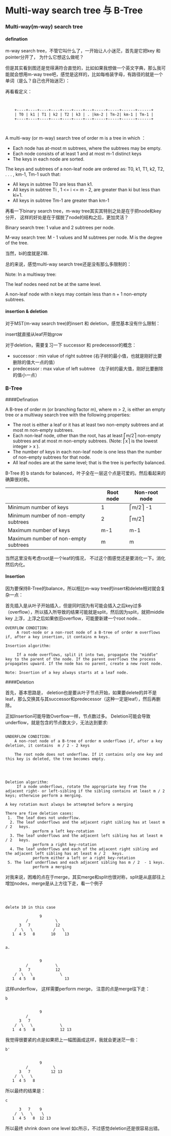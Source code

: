 # Multi-way search tree 与 B-Tree

### Multi-way(m-way) search tree

#### defination

m-way search tree，不管它叫什么了，一开始让人小迷茫，首先是它把key 和 pointer分开了， 为什么它想这么做呢？

但是其实看到图还是觉得满符合直觉的，比如如果我想做一个英文字典，那么我可能就会想用m-way tree吧，感觉是这样的，比如每格装字母，有路径的就是一个单词（是么？自己也开始迷茫）：


再看看定义：


```
 
 
	+----+----+----+----+----+----+---+-----+-----+------+------+
	| T0 | k1 | T1 | k2 | T2 | k3 | . |km-2 | Tm-2| km-1 | Tm-1 |
	+----+----+----+----+----+----+---+-----+-----+------+------+
		


```


A multi-way (or m-way) search tree of order m is a tree in which ：- Each node has at-most m subtrees, where the subtrees may be empty. - Each node consists of at least 1 and at most m-1 distinct keys - The keys in each node are sorted.

The keys and subtrees of a non-leaf node are ordered as:		 T0, k1, T1, k2, T2, . . . , km-1, Tm-1	such that:
		 - All keys in subtree T0 are less than k1.- All keys in subtree Ti , 1 <= i <=  m - 2, are greater than ki but less than ki+1.- All keys in subtree Tm-1 are greater than km-1



再看一下binary search tree，m-way tree其实其特别之处是在于把node和key分开， 这样的好处是在于摆脱了node的结构之后，更加灵活？ 


>
Binary search tree: 1 value and 2 subtrees per node.
>
M-way search tree: M - 1 values and M subtrees per node. M is the degree of the tree.

当然，bi的度就是2嘛.

总的来说，感觉multi-way search tree还是没有那么多限制的：

>
Note: In a multiway tree:
>The leaf nodes need not be at the same level.>A non-leaf node with n keys may contain less than n + 1 non-empty subtrees.
#### insertion & deletion

对于MST(m-way search tree)的insert 和 deletion，感觉基本没有什么限制：

insert就直接从leaf开始grow

对于deletion，需要复习一下 successor 和 predecessor的概念：

 -  successor :  min value of right subtree (右子树的最小值，也就是刚好比要删除的值大一点的值）
 -  predecessor :  max value of left subtree （左子树的最大值，刚好比要删除的值小一点）
 


### B-Tree

####Defination


A B-tree of order m (or branching factor m), where m > 2, is either an empty tree or a multiway search tree with the following properties:
- The root is either a leaf or it has at least two non-empty subtrees and at most m non-empty subtrees.- Each non-leaf node, other than the root, has at least ⎡m/2⎤ non-empty subtrees and at most m non-empty subtrees. (Note: ⎡x⎤ is the lowest integer >  x ).- The number of keys in each non-leaf node is one less than the number of non-empty subtrees for that node.- All leaf nodes are at the same level; that is the tree is perfectly balanced. 
B-Tree 的 b stands for balanced，叶子全在一层这个点是可爱的。然后看起来的确算很对称。


|        |       Root node    | Non-root node
| ------------ | ------------- | ------------ |
| Minimum number of keys  |  	1  | ⎡m/2⎤ -1 |
| Minimum number of non-empty subtrees | 2  | ⎡m/2⎤ |
| Maximum number of keys |   m-1  |   m-1 |
| Maximum number of non-empty subtrees | m | m


当然这里没有考虑root是一个leaf的情况， 不过这个图感觉还是要消化一下。消化然后内化。


#### Insertion

因为要保持B-Tree的balance，所以相比m-way tree的insert和delete相对就会复杂一点：

首先插入是从叶子开始插入，但是同时因为有可能会插入之后key过多（overflow），所以插入所导致的结果可能就是split，然后因为split，就把middle key 上浮，上浮之后如果依旧overflow，可能要新建一个root node...



```
OVERFLOW CONDITION:     A root-node or a non-root node of a B-tree of order m overflows if, after a key insertion, it contains m keys.Insertion algorithm:     If a node overflows, split it into two, propagate the "middle" key to the parent of the node. If the parent overflows the process propagates upward. If the node has no parent, create a new root node. Note: Insertion of a key always starts at a leaf node.
```



####Deletion

首先，基本思路是， deletion也是要从叶子节点开始，如果要delete的并不是leaf，那么交换其与其successor和predecessor（这种一定是leaf），然后再删除。


正如Insertion可能导致Overflow一样，节点数过多。
Deletion可能会导致underflow，就是包含的节点数太少，无法达到要求:


```
UNDERFLOW CONDITION:		A non-root node of a B-tree of order m underflows if, after a key deletion, it contains  m / 2 - 2 keys	The root node does not underflow. If it contains only one key and this key is deleted, the tree becomes empty.

```
 <br />

```
Deletion algorithm:     If a node underflows, rotate the appropriate key from the  adjacent right- or left-sibling if the sibling contains at least m / 2  keys; otherwise perform a merging.A key rotation must always be attempted before a mergingThere are five deletion cases: 1.  The leaf does not underflow.  2. The leaf underflows and the adjacent right sibling has at least m / 2   keys. 			perform a left key-rotation  3. The leaf underflows and the adjacent left sibling has at least m / 2   keys. 			perform a right key-rotation  4. The leaf underflows and each of the adjacent right sibling and the adjacent left sibling has at least m / 2   keys.			perform either a left or a right key-rotation 5. The leaf underflows and each adjacent sibling has m / 2  - 1 keys.			perform a merging
```对我来说，困难的点在于merge，其实merge和split也很对称，split是从底部往上增加nodes，merge是从上方往下走，看一个例子
 <br />
```
delete 10 in this case

	 	       9 
		 /            \
	  3   7           12    /  \   \         /   \    1  4 5   8	   	10    13```



```
a.

	 	       9 
		 /            \
	  3   7           12    /  \   \            \    1  4 5   8	   	      13```


这样underflow， 这样需要perform merge， 注意的点是merge往下走：



```b

	 	       9 
		 /            
	  3   7               /  \   \            \    1  4 5   8	   	    12 13```
我觉得很要紧的点是如果把上一幅图画成这样，我就会更迷茫一些：


```b'

	 	       9 
		 /           \
	  3   7         12 13     /  \   \                1  4 5   8	   	    ```所以最终的结果是：
```c
	  3   7    9       /  \   \    \             1  4 5   8  12 13 
```

所以最终 shrink down one level 如c所示，不过感觉deletion还是很容易出错。



